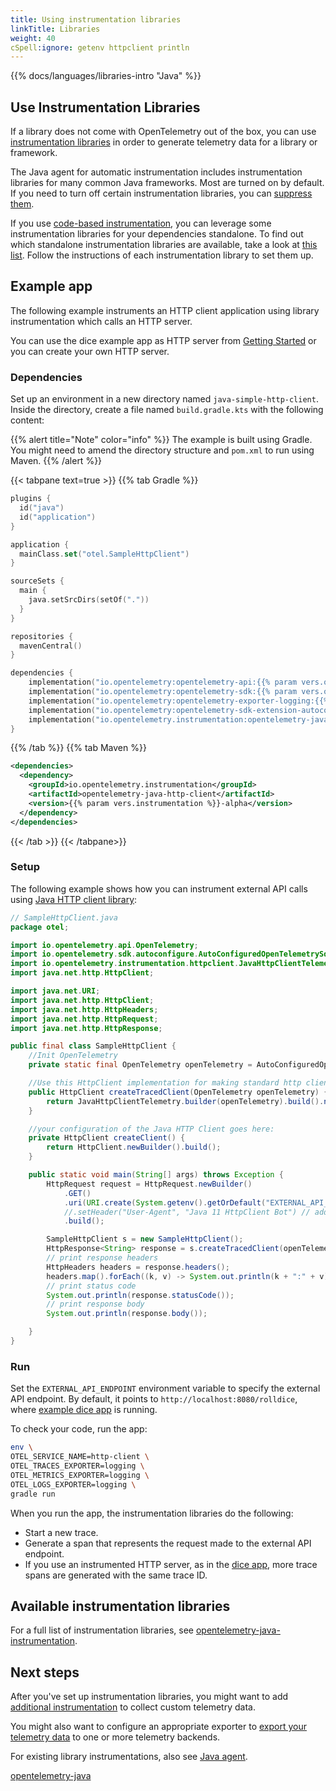 ```yaml
---
title: Using instrumentation libraries
linkTitle: Libraries
weight: 40
cSpell:ignore: getenv httpclient println
---
```


{{% docs/languages/libraries-intro "Java" %}}

## Use Instrumentation Libraries

If a library does not come with OpenTelemetry out of the box, you can use
[instrumentation libraries](/docs/specs/otel/glossary/#instrumentation-library)
in order to generate telemetry data for a library or framework.

The Java agent for automatic instrumentation includes instrumentation libraries
for many common Java frameworks. Most are turned on by default. If you need to
turn off certain instrumentation libraries, you can
[suppress them](/docs/zero-code/java/agent/disable/).

If you use [code-based instrumentation](../instrumentation), you can leverage
some instrumentation libraries for your dependencies standalone. To find out
which standalone instrumentation libraries are available, take a look at
[this list](https://github.com/open-telemetry/opentelemetry-java-instrumentation/blob/main/docs/supported-libraries.md#libraries--frameworks).
Follow the instructions of each instrumentation library to set them up.

## Example app

The following example instruments an HTTP client application using library
instrumentation which calls an HTTP server.

You can use the dice example app as HTTP server from
[Getting Started](/docs/languages/java/getting-started/) or you can create your
own HTTP server.

### Dependencies

Set up an environment in a new directory named `java-simple-http-client`. Inside
the directory, create a file named `build.gradle.kts` with the following
content:

{{% alert title="Note" color="info" %}} The example is built using Gradle. You
might need to amend the directory structure and `pom.xml` to run using Maven.
{{% /alert %}}

{{< tabpane text=true >}} {{% tab Gradle %}}

```kotlin
plugins {
  id("java")
  id("application")
}

application {
  mainClass.set("otel.SampleHttpClient")
}

sourceSets {
  main {
    java.setSrcDirs(setOf("."))
  }
}

repositories {
  mavenCentral()
}

dependencies {
    implementation("io.opentelemetry:opentelemetry-api:{{% param vers.otel %}}");
    implementation("io.opentelemetry:opentelemetry-sdk:{{% param vers.otel %}}");
    implementation("io.opentelemetry:opentelemetry-exporter-logging:{{% param vers.otel %}}");
    implementation("io.opentelemetry:opentelemetry-sdk-extension-autoconfigure:{{% param vers.otel %}}");
    implementation("io.opentelemetry.instrumentation:opentelemetry-java-http-client:{{% param vers.instrumentation %}}-alpha");
}
```

{{% /tab %}} {{% tab Maven %}}

```xml
<dependencies>
  <dependency>
    <groupId>io.opentelemetry.instrumentation</groupId>
    <artifactId>opentelemetry-java-http-client</artifactId>
    <version>{{% param vers.instrumentation %}}-alpha</version>
  </dependency>
</dependencies>
```

{{< /tab >}} {{< /tabpane>}}

### Setup

The following example shows how you can instrument external API calls using
[Java HTTP client library](https://github.com/open-telemetry/opentelemetry-java-instrumentation/tree/main/instrumentation/java-http-client/library):

```java
// SampleHttpClient.java
package otel;

import io.opentelemetry.api.OpenTelemetry;
import io.opentelemetry.sdk.autoconfigure.AutoConfiguredOpenTelemetrySdk;
import io.opentelemetry.instrumentation.httpclient.JavaHttpClientTelemetry;
import java.net.http.HttpClient;

import java.net.URI;
import java.net.http.HttpClient;
import java.net.http.HttpHeaders;
import java.net.http.HttpRequest;
import java.net.http.HttpResponse;

public final class SampleHttpClient {
    //Init OpenTelemetry
    private static final OpenTelemetry openTelemetry = AutoConfiguredOpenTelemetrySdk.initialize().getOpenTelemetrySdk();

    //Use this HttpClient implementation for making standard http client calls.
    public HttpClient createTracedClient(OpenTelemetry openTelemetry) {
        return JavaHttpClientTelemetry.builder(openTelemetry).build().newHttpClient(createClient());
    }

    //your configuration of the Java HTTP Client goes here:
    private HttpClient createClient() {
        return HttpClient.newBuilder().build();
    }

    public static void main(String[] args) throws Exception {
        HttpRequest request = HttpRequest.newBuilder()
            .GET()
            .uri(URI.create(System.getenv().getOrDefault("EXTERNAL_API_ENDPOINT", "http://localhost:8080/rolldice")))
            //.setHeader("User-Agent", "Java 11 HttpClient Bot") // add request header
            .build();

        SampleHttpClient s = new SampleHttpClient();
        HttpResponse<String> response = s.createTracedClient(openTelemetry).send(request, HttpResponse.BodyHandlers.ofString());
        // print response headers
        HttpHeaders headers = response.headers();
        headers.map().forEach((k, v) -> System.out.println(k + ":" + v));
        // print status code
        System.out.println(response.statusCode());
        // print response body
        System.out.println(response.body());

    }
}
```

### Run

Set the `EXTERNAL_API_ENDPOINT` environment variable to specify the external API
endpoint. By default, it points to `http://localhost:8080/rolldice`, where
[example dice app](/docs/languages/java/getting-started/#example-application) is
running.

To check your code, run the app:

```sh
env \
OTEL_SERVICE_NAME=http-client \
OTEL_TRACES_EXPORTER=logging \
OTEL_METRICS_EXPORTER=logging \
OTEL_LOGS_EXPORTER=logging \
gradle run
```

When you run the app, the instrumentation libraries do the following:

- Start a new trace.
- Generate a span that represents the request made to the external API endpoint.
- If you use an instrumented HTTP server, as in the
  [dice app](/docs/languages/java/getting-started/#example-application), more
  trace spans are generated with the same trace ID.

## Available instrumentation libraries

For a full list of instrumentation libraries, see
[opentelemetry-java-instrumentation](https://github.com/open-telemetry/opentelemetry-java-instrumentation/blob/main/docs/supported-libraries.md#libraries--frameworks).

## Next steps

After you've set up instrumentation libraries, you might want to add
[additional instrumentation](/docs/languages/java/instrumentation) to collect
custom telemetry data.

You might also want to configure an appropriate exporter to
[export your telemetry data](/docs/languages/java/exporters) to one or more
telemetry backends.

For existing library instrumentations, also see
[Java agent](/docs/zero-code/java/agent/).

[opentelemetry-java](https://github.com/open-telemetry/opentelemetry-java)
